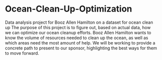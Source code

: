 # Ocean-Clean-Up-Optimization
Data analysis project for Booz Allen Hamilton on a dataset for ocean clean up 
The purpose of this project is to figure out, based on actual data, how we can optimize our ocean cleanup efforts. Booz Allen Hamilton wants to know the volume of resources needed to clean up the ocean, as well as which areas need the most amount of help. We will be working to provide a concrete path to present to our sponsor, highlighting the best ways for them to move forward.

